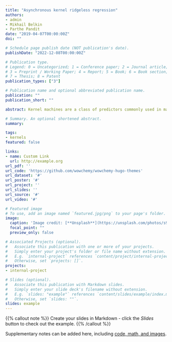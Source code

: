 ```yaml
---
title: "Asynchronous kernel ridgeless regression"
authors:
- admin
- Mikhail Belkin
- Parthe Pandit
date: "2019-04-07T00:00:00Z"
doi: ""

# Schedule page publish date (NOT publication's date).
publishDate: "2022-12-08T00:00:00Z"

# Publication type.
# Legend: 0 = Uncategorized; 1 = Conference paper; 2 = Journal article;
# 3 = Preprint / Working Paper; 4 = Report; 5 = Book; 6 = Book section;
# 7 = Thesis; 8 = Patent
publication_types: ["3"]

# Publication name and optional abbreviated publication name.
publication: ""
publication_short: ""

abstract: Kernel machines are a class of predictors commonly used in machine learning. We propose a parallel and completely lock-free asynchronous algorithm, AsyncEigenPro, for kernel regression. This algorithm resembles Hogwild! but uses the special structure of the kernel regression problem. The main application of the algorithm is to enable efficient multi-GPU training for kernel methods. We show theoretically that the effect of delayed gradients and inconsistent reads on the rate of convergence can be minimal. We run large scale experiments to show near linear speedup in training time with respect to the number of GPUs.

# Summary. An optional shortened abstract.
summary: 

tags:
- kernels 
featured: false

links:
- name: Custom Link
  url: http://example.org
url_pdf: ''
url_code: 'https://github.com/wowchemy/wowchemy-hugo-themes'
url_dataset: '#'
url_poster: '#'
url_project: ''
url_slides: ''
url_source: '#'
url_video: '#'

# Featured image
# To use, add an image named `featured.jpg/png` to your page's folder. 
image:
  caption: 'Image credit: [**Unsplash**](https://unsplash.com/photos/s9CC2SKySJM)'
  focal_point: ""
  preview_only: false

# Associated Projects (optional).
#   Associate this publication with one or more of your projects.
#   Simply enter your project's folder or file name without extension.
#   E.g. `internal-project` references `content/project/internal-project/index.md`.
#   Otherwise, set `projects: []`.
projects:
- internal-project

# Slides (optional).
#   Associate this publication with Markdown slides.
#   Simply enter your slide deck's filename without extension.
#   E.g. `slides: "example"` references `content/slides/example/index.md`.
#   Otherwise, set `slides: ""`.
slides: example
---
```


{{% callout note %}}
Create your slides in Markdown - click the *Slides* button to check out the example.
{{% /callout %}}

Supplementary notes can be added here, including [code, math, and images](https://wowchemy.com/docs/writing-markdown-latex/).
